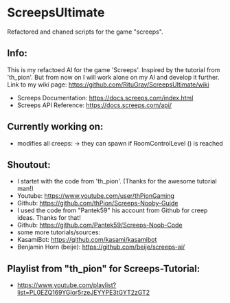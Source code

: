 # ScreepsUltimate
Refactored and chaned scripts for the game "screeps".

Info:
----
This is my refactoed AI for the game 'Screeps'.
Inspired by the tutorial from 'th_pion'.
But from now on I will work alone on my AI and develop it further.
Link to my wiki page: https://github.com/RituGray/ScreepsUltimate/wiki

- Screeps Documentation: https://docs.screeps.com/index.html
- Screeps API Reference: https://docs.screeps.com/api/

Currently working on:
----
- modifies all creeps: -> they can spawn if RoomControlLevel () is reached

Shoutout:
----
- I startet with the code from 'th_pion'. (Thanks for the awesome tutorial man!)
- Youtube: https://www.youtube.com/user/thPionGaming
- Github: https://github.com/thPion/Screeps-Nooby-Guide
- I used the code from "Pantek59" his account from Github for creep ideas. Thanks for that!
- Github: https://github.com/Pantek59/Screeps-Noob-Code
- some more tutorials/sources:
- KasamiBot: https://github.com/kasami/kasamibot
- Benjamin Horn (beije): https://github.com/beije/screeps-ai/

Playlist from "th_pion" for Screeps-Tutorial:
----
- https://www.youtube.com/playlist?list=PL0EZQ169YGlor5rzeJEYYPE3tGYT2zGT2
